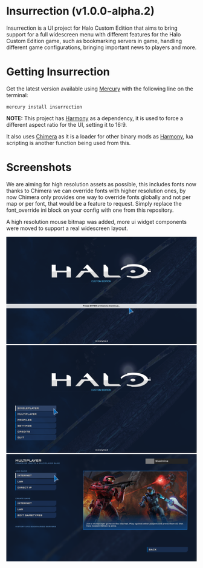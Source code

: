 # Insurrection (v1.0.0-alpha.2)
Insurrection is a UI project for Halo Custom Edition that aims to bring support for a full
widescreen menu with different features for the Halo Custom Edition game, such as bookmarking
servers in game, handling different game configurations, bringing important news to players and more.

# Getting Insurrection
Get the latest version available using [Mercury](https://github.com/Sledmine/Mercury)
with the following line on the terminal:
```
mercury install insurrection
```
**NOTE:** This project has [Harmony](https://github.com/JerryBrick/harmony) as a dependency, it is
used to force a different aspect ratio for the UI, setting it to 16:9.

It also uses [Chimera](https://github.com/SnowyMouse/chimera) as it is a loader for other 
binary mods as [Harmony](https://github.com/JerryBrick/harmony), lua scripting is another function
being used from this.

# Screenshots

We are aiming for high resolution assets as possible, this includes fonts now thanks to Chimera we
can override fonts with higher resolution ones, by now Chimera only provides one way to override
fonts globally and not per map or per font, that would be a feature to request.
Simply replace the font_override ini block on your config with one from this repository.

A high resolution mouse bitmap was added, more ui widget components were moved to support a real
widescreen layout.

![main_menu](images/1.0.0-alpha.2/main_menu.png)
![menu_options](images/1.0.0-alpha.2/menu_options.png)
![multiplayer_menu](images/1.0.0-alpha.2/multiplayer_menu.png)